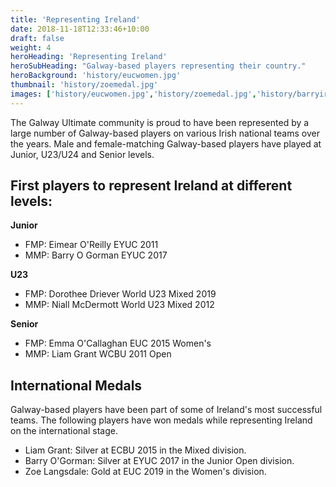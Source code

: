 ```yaml
---
title: 'Representing Ireland'
date: 2018-11-18T12:33:46+10:00
draft: false
weight: 4
heroHeading: 'Representing Ireland'
heroSubHeading: "Galway-based players representing their country."
heroBackground: 'history/eucwomen.jpg'
thumbnail: 'history/zoemedal.jpg'
images: ['history/eucwomen.jpg','history/zoemedal.jpg','history/barryireland.jpg', 'history/liamireland.jpg','history/garyireland.jpg','history/doroireland.jpg','history/ronanireland.jpg','history/barryireland2.jpg','history/liamlayout.jpg','history/eoghandubai.jpg', 'history/niallemma.jpg','history/barrymedal.jpg','history/eoghanecbu.jpg','history/stevedubai.jpg','history/liamireland.jpg','history/liammedal.jpg','history/niallireland.jpg','history/doroireland2.jpg','history/aoifeireland.jpg']
---
```


The Galway Ultimate community is proud to have been represented by a large number of Galway-based players on various Irish national teams over the years. Male and female-matching Galway-based players have played at Junior, U23/U24 and Senior levels.

## First players to represent Ireland at different levels:
**Junior**
- FMP: Eimear O'Reilly EYUC 2011
- MMP: Barry O Gorman EYUC 2017

**U23**
- FMP: Dorothee Driever World U23 Mixed 2019
- MMP: Niall McDermott World U23 Mixed 2012

**Senior**
- FMP: Emma O'Callaghan EUC 2015 Women's
- MMP: Liam Grant WCBU 2011 Open 


## International Medals
Galway-based players have been part of some of Ireland's most successful teams. The following players have won medals while representing Ireland on the international stage. 
- Liam Grant: Silver at ECBU 2015 in the Mixed division.
- Barry O'Gorman: Silver at EYUC 2017 in the Junior Open division.
- Zoe Langsdale: Gold at EUC 2019 in the Women's division.